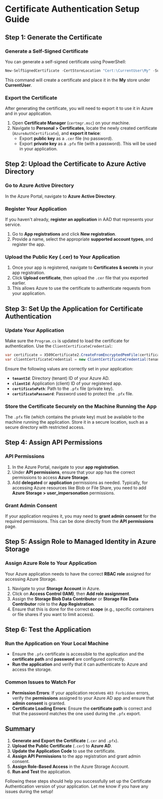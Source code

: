 # Certificate Authentication Setup Guide

## Step 1: Generate the Certificate

### Generate a Self-Signed Certificate
You can generate a self-signed certificate using PowerShell:

```powershell
New-SelfSignedCertificate -CertStoreLocation "Cert:\CurrentUser\My" -Subject "CN=AzureAuthCertificate"
```
This command will create a certificate and place it in the **My** store under **CurrentUser**.

### Export the Certificate
After generating the certificate, you will need to export it to use it in Azure and in your application.

1. Open **Certificate Manager** (`certmgr.msc`) on your machine.
2. Navigate to **Personal > Certificates**, locate the newly created certificate (`AzureAuthCertificate`), and **export it twice**:
   - Export **public key** as a `.cer` file (no password).
   - Export **private key** as a `.pfx` file (with a password). This will be used in your application.

## Step 2: Upload the Certificate to Azure Active Directory

### Go to Azure Active Directory
In the Azure Portal, navigate to **Azure Active Directory**.

### Register Your Application
If you haven't already, **register an application** in AAD that represents your service.

1. Go to **App registrations** and click **New registration**.
2. Provide a name, select the appropriate **supported account types**, and register the app.

### Upload the Public Key (.cer) to Your Application
1. Once your app is registered, navigate to **Certificates & secrets** in your app registration.
2. Click **Upload certificate**, then upload the `.cer` file that you exported earlier.
3. This allows Azure to use the certificate to authenticate requests from your application.

## Step 3: Set Up the Application for Certificate Authentication

### Update Your Application
Make sure the `Program.cs` is updated to load the certificate for authentication. Use the `ClientCertificateCredential`:

```csharp
var certificate = X509Certificate2.CreateFromEncryptedPemFile(certificatePath, certificatePassword);
var clientCertificateCredential = new ClientCertificateCredential(tenantId, clientId, certificate);
```

Ensure the following values are correctly set in your application:
- **`tenantId`**: Directory (tenant) ID of your Azure AD.
- **`clientId`**: Application (client) ID of your registered app.
- **`certificatePath`**: Path to the `.pfx` file (private key).
- **`certificatePassword`**: Password used to protect the `.pfx` file.

### Store the Certificate Securely on the Machine Running the App
The `.pfx` file (which contains the private key) must be available to the machine running the application.
Store it in a secure location, such as a secure directory with restricted access.

## Step 4: Assign API Permissions

### API Permissions
1. In the Azure Portal, navigate to your **app registration**.
2. Under **API permissions**, ensure that your app has the correct permissions to access **Azure Storage**.
3. Add **delegated** or **application** permissions as needed. Typically, for accessing Azure resources like Blob or File Share, you need to add **Azure Storage > user_impersonation** permissions.

### Grant Admin Consent
If your application requires it, you may need to **grant admin consent** for the required permissions.
This can be done directly from the **API permissions** page.

## Step 5: Assign Role to Managed Identity in Azure Storage

### Assign Azure Role to Your Application
Your Azure application needs to have the correct **RBAC role** assigned for accessing Azure Storage.

1. Navigate to your **Storage Account** in Azure.
2. Click on **Access Control (IAM)**, then **Add role assignment**.
3. Assign the **Storage Blob Data Contributor** or **Storage File Data Contributor** role to the **App Registration**.
4. Ensure that this is done for the correct **scope** (e.g., specific containers or file shares if you want to limit access).

## Step 6: Test the Application

### Run the Application on Your Local Machine
- Ensure the `.pfx` certificate is accessible to the application and the **certificate path** and **password** are configured correctly.
- **Run the application** and verify that it can authenticate to Azure and access the storage.

### Common Issues to Watch For
- **Permission Errors**: If your application receives `403 Forbidden` errors, verify the **permissions** assigned to your Azure AD app and ensure that **admin consent** is granted.
- **Certificate Loading Errors**: Ensure the **certificate path** is correct and that the password matches the one used during the `.pfx` export.

## Summary
1. **Generate and Export the Certificate** (`.cer` and `.pfx`).
2. **Upload the Public Certificate** (`.cer`) to **Azure AD**.
3. **Update the Application Code** to use the certificate.
4. **Assign API Permissions** to the app registration and grant admin consent.
5. **Assign Role-Based Access** in the Azure Storage Account.
6. **Run and Test** the application.

Following these steps should help you successfully set up the Certificate Authentication version of your application. Let me know if you have any issues during the setup!